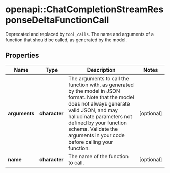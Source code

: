 # openapi::ChatCompletionStreamResponseDeltaFunctionCall

Deprecated and replaced by `tool_calls`. The name and arguments of a function that should be called, as generated by the model.

## Properties
Name | Type | Description | Notes
------------ | ------------- | ------------- | -------------
**arguments** | **character** | The arguments to call the function with, as generated by the model in JSON format. Note that the model does not always generate valid JSON, and may hallucinate parameters not defined by your function schema. Validate the arguments in your code before calling your function. | [optional] 
**name** | **character** | The name of the function to call. | [optional] 


